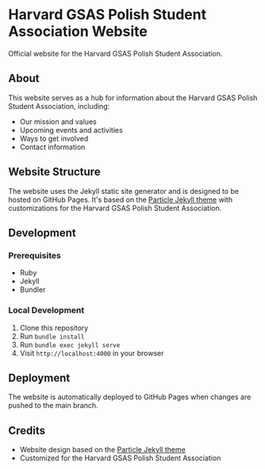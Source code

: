 # Harvard GSAS Polish Student Association Website

Official website for the Harvard GSAS Polish Student Association.

## About

This website serves as a hub for information about the Harvard GSAS Polish Student Association, including:
- Our mission and values
- Upcoming events and activities
- Ways to get involved
- Contact information

## Website Structure

The website uses the Jekyll static site generator and is designed to be hosted on GitHub Pages. It's based on the [Particle Jekyll theme](https://github.com/nrandecker/particle) with customizations for the Harvard GSAS Polish Student Association.

## Development

### Prerequisites

- Ruby
- Jekyll
- Bundler

### Local Development

1. Clone this repository
2. Run `bundle install`
3. Run `bundle exec jekyll serve`
4. Visit `http://localhost:4000` in your browser

## Deployment

The website is automatically deployed to GitHub Pages when changes are pushed to the main branch.

## Credits

- Website design based on the [Particle Jekyll theme](https://github.com/nrandecker/particle)
- Customized for the Harvard GSAS Polish Student Association
